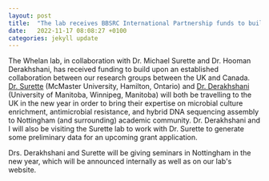 ```yaml
---
layout: post
title:  "The lab receives BBSRC International Partnership funds to build collaborations with Canada"
date:   2022-11-17 08:08:27 +0100
categories: jekyll update
---
```


The Whelan lab, in collaboration with Dr. Michael Surette and Dr. Hooman Derakhshani, has received funding to build upon an established collaboration between our research groups between the UK and Canada. [Dr. Surette][mike] (McMaster University, Hamilton, Ontario) and [Dr. Derakhshani][hooman] (University of Manitoba, Winnipeg, Manitoba) will both be travelling to the UK in the new year in order to bring their expertise on microbial culture enrichment, antimicrobial resistance, and hybrid DNA sequencing assembly to Nottingham (and surrounding) academic community. Dr. Derakhshani and I will also be visiting the Surette lab to work with Dr. Surette to generate some preliminary data for an upcoming grant application.

Drs. Derakhshani and Surette will be giving seminars in Nottingham in the new year, which will be announced internally as well as on our lab's website. 

[mike]: https://www.surettelab.ca/
[hooman]: https://umanitoba.ca/agricultural-food-sciences/animal-science/hooman-derakhshani
